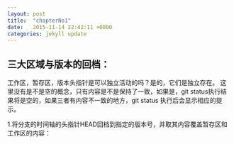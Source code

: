 ```yaml
---
layout: post
title:  "chapterNo1"
date:   2015-11-14 22:42:11 +0800
categories: jekyll update
---
```


## 三大区域与版本的回档：
	
工作区，暂存区，版本头指针是可以独立活动的吗？是的，它们是独立存在。
这里没有是不是空的概念，只有内容是不是保持了一致，如果是，git status执行结果将是空的，如果三者有内容不一致的地方，git status 执行后会显示相应的提示。

1.将分支的时间轴的头指针HEAD回档到指定的版本号，并取其内容覆盖暂存区和工作区的内容：
